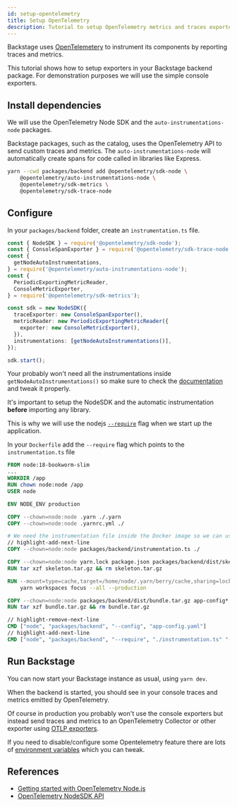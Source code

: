 ```yaml
---
id: setup-opentelemetry
title: Setup OpenTelemetry
description: Tutorial to setup OpenTelemetry metrics and traces exporters in Backstage
---
```


Backstage uses [OpenTelemetery](https://opentelemetry.io/) to instrument its components by reporting traces and metrics.

This tutorial shows how to setup exporters in your Backstage backend package. For demonstration purposes we will use the simple console exporters.

## Install dependencies

We will use the OpenTelemetry Node SDK and the `auto-instrumentations-node` packages.

Backstage packages, such as the catalog, uses the OpenTelemetry API to send custom traces and metrics.
The `auto-instrumentations-node` will automatically create spans for code called in libraries like Express.

```bash
yarn --cwd packages/backend add @opentelemetry/sdk-node \
    @opentelemetry/auto-instrumentations-node \
    @opentelemetry/sdk-metrics \
    @opentelemetry/sdk-trace-node
```

## Configure

In your `packages/backend` folder, create an `instrumentation.ts` file.

```typescript
const { NodeSDK } = require('@opentelemetry/sdk-node');
const { ConsoleSpanExporter } = require('@opentelemetry/sdk-trace-node');
const {
  getNodeAutoInstrumentations,
} = require('@opentelemetry/auto-instrumentations-node');
const {
  PeriodicExportingMetricReader,
  ConsoleMetricExporter,
} = require('@opentelemetry/sdk-metrics');

const sdk = new NodeSDK({
  traceExporter: new ConsoleSpanExporter(),
  metricReader: new PeriodicExportingMetricReader({
    exporter: new ConsoleMetricExporter(),
  }),
  instrumentations: [getNodeAutoInstrumentations()],
});

sdk.start();
```

Your probably won't need all the instrumentations inside `getNodeAutoInstrumentations()` so make sure to
check the [documentation](https://www.npmjs.com/package/@opentelemetry/auto-instrumentations-node) and tweak it properly.

It's important to setup the NodeSDK and the automatic instrumentation **before** importing any library.

This is why we will use the nodejs [`--require`](https://nodejs.org/api/cli.html#-r---require-module)
flag when we start up the application.

In your `Dockerfile` add the `--require` flag which points to the `instrumentation.ts` file

```Dockerfile
FROM node:18-bookworm-slim
...
WORKDIR /app
RUN chown node:node /app
USER node

ENV NODE_ENV production

COPY --chown=node:node .yarn ./.yarn
COPY --chown=node:node .yarnrc.yml ./

# We need the instrumentation file inside the Docker image so we can use it with --require
// highlight-add-next-line
COPY --chown=node:node packages/backend/instrumentation.ts ./

COPY --chown=node:node yarn.lock package.json packages/backend/dist/skeleton.tar.gz ./
RUN tar xzf skeleton.tar.gz && rm skeleton.tar.gz

RUN --mount=type=cache,target=/home/node/.yarn/berry/cache,sharing=locked,uid=1000,gid=1000 \
    yarn workspaces focus --all --production

COPY --chown=node:node packages/backend/dist/bundle.tar.gz app-config*.yaml ./
RUN tar xzf bundle.tar.gz && rm bundle.tar.gz

// highlight-remove-next-line
CMD ["node", "packages/backend", "--config", "app-config.yaml"]
// highlight-add-next-line
CMD ["node", "packages/backend", "--require", "./instrumentation.ts" "--config", "app-config.yaml"]
```

## Run Backstage

You can now start your Backstage instance as usual, using `yarn dev`.

When the backend is started, you should see in your console traces and metrics emitted by OpenTelemetry.

Of course in production you probably won't use the console exporters but instead send traces and metrics to an OpenTelemetry Collector or other exporter using [OTLP exporters](https://opentelemetry.io/docs/instrumentation/js/exporters/).

If you need to disable/configure some Opentelemetry feature there are lots of [environment variables](https://opentelemetry.io/docs/specs/otel/configuration/sdk-environment-variables/) which you can tweak.

## References

- [Getting started with OpenTelemetry Node.js](https://opentelemetry.io/docs/instrumentation/js/getting-started/nodejs/)
- [OpenTelemetry NodeSDK API](https://open-telemetry.github.io/opentelemetry-js/classes/_opentelemetry_sdk_node.NodeSDK.html)
